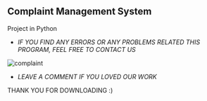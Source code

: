 ## Complaint Management System 

Project in Python


- *IF YOU FIND ANY ERRORS OR ANY PROBLEMS RELATED THIS PROGRAM, FEEL FREE TO CONTACT US*  

![complaint](https://github.com/saqib772/Complaint-Management-System/assets/121972215/5fe3c00e-0e99-4f64-838d-05b31551de0b)

- *LEAVE A COMMENT IF YOU LOVED OUR WORK*


THANK YOU FOR DOWNLOADING :) 
